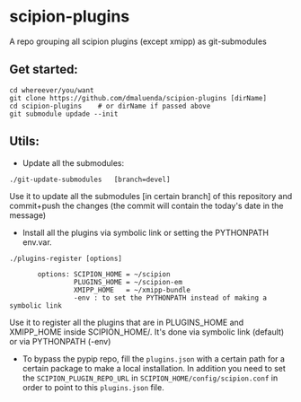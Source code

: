 # scipion-plugins
A repo grouping all scipion plugins (except xmipp) as git-submodules

## Get started:

 ```
 cd whereever/you/want
 git clone https://github.com/dmaluenda/scipion-plugins [dirName]
 cd scipion-plugins    # or dirName if passed above
 git submodule updade --init
 ```

## Utils:

 - Update all the submodules:
  ```
  ./git-update-submodules	[branch=devel]

  ```
  Use it to update all the submodules [in certain branch] of this repository and commit+push the changes (the commit will contain the today's date in the message)

 - Install all the plugins via symbolic link or setting the PYTHONPATH env.var.
  ```
  ./plugins-register [options]
  
         options: SCIPION_HOME = ~/scipion
	              PLUGINS_HOME = ~/scipion-em
	              XMIPP_HOME   = ~/xmipp-bundle
	              -env : to set the PYTHONPATH instead of making a symbolic link
  ```
  Use it to register all the plugins that are in PLUGINS_HOME and XMIPP_HOME inside SCIPION_HOME/. It's done via symbolic link (default) or via PYTHONPATH (-env)
  
 - To bypass the pypip repo, fill the `plugins.json` with a certain path for a certain package to make a local installation. In addition you need to set the `SCIPION_PLUGIN_REPO_URL` in `SCIPION_HOME/config/scipion.conf` in order to point to this `plugins.json` file.
